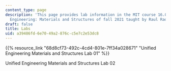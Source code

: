 ```yaml
---
content_type: page
description: 'This page provides lab information in the MIT course 16.001 Unified
  Engineering: Materials and Structures of fall 2021 taught by Raul Radovitzky.'
draft: false
title: Labs
uid: a39486fd-6e70-49a2-876c-c5e7c2e53dc8
---
```

{{% resource_link "68d8cf73-492c-4cd4-801e-7ff34a028671" "Unified Engineering Materials and Structures Lab 01" %}}

Unified Engineering Materials and Structures Lab 02